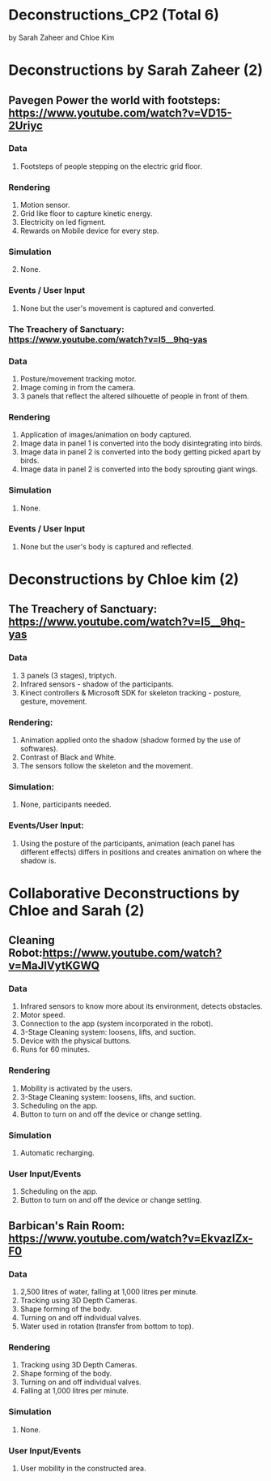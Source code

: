 # Deconstructions_CP2 (Total 6)
by Sarah Zaheer and Chloe Kim


# Deconstructions by Sarah Zaheer (2)

## Pavegen Power the world with footsteps: https://www.youtube.com/watch?v=VD15-2Uriyc
### Data
1) Footsteps of people stepping on the electric grid floor.

### Rendering
1) Motion sensor. 
2) Grid like floor to capture kinetic energy.
3) Electricity on led figment. 
4) Rewards on Mobile device for every step.

### Simulation
2) None.

### Events / User Input
1) None but the user's movement is captured and converted.


### The Treachery of Sanctuary: https://www.youtube.com/watch?v=I5__9hq-yas

### Data
1) Posture/movement tracking motor.
2) Image coming in from the camera.
3) 3 panels that reflect the altered silhouette of people in front of them.


### Rendering
1) Application of images/animation on body captured. 
2) Image data in panel 1 is converted into the body disintegrating into birds.
3) Image data in panel 2 is converted into the body getting picked apart by birds.
4) Image data in panel 2 is converted into the body sprouting giant wings.

### Simulation
1) None.

### Events / User Input
1) None but the user's body is captured and reflected.

# Deconstructions by Chloe kim (2)

## The Treachery of Sanctuary: https://www.youtube.com/watch?v=I5__9hq-yas

### Data
1) 3 panels (3 stages), triptych.
2) Infrared sensors - shadow of the participants.
3) Kinect controllers & Microsoft SDK for skeleton tracking - posture, gesture, movement.

### Rendering:
1) Animation applied onto the shadow (shadow formed by the use of softwares).
2) Contrast of Black and White. 
3) The sensors follow the skeleton and the movement.

### Simulation:
1) None, participants needed.

### Events/User Input:
1) Using the posture of the participants, animation (each panel has different effects) differs in positions and creates animation on where the shadow is. 

# Collaborative Deconstructions by Chloe and Sarah (2)

## Cleaning Robot:https://www.youtube.com/watch?v=MaJlVytKGWQ

### Data
1) Infrared sensors to know more about its environment, detects obstacles.
2) Motor speed.
3) Connection to the app (system incorporated in the robot).
4) 3-Stage Cleaning system: loosens, lifts, and suction.
5) Device with the physical buttons.
6) Runs for 60 minutes.

### Rendering
1) Mobility is activated by the users.
2) 3-Stage Cleaning system: loosens, lifts, and suction.
3) Scheduling on the app.
4) Button to turn on and off the device or change setting.

### Simulation 
1) Automatic recharging.

### User Input/Events
1) Scheduling on the app.
2) Button to turn on and off the device or change setting.

## Barbican's Rain Room: https://www.youtube.com/watch?v=EkvazIZx-F0

### Data
1) 2,500 litres of water, falling at 1,000 litres per minute.
2) Tracking using 3D Depth Cameras.
3) Shape forming of the body.
4) Turning on and off individual valves.
5) Water used in rotation (transfer from bottom to top).   


### Rendering
1) Tracking using 3D Depth Cameras.
2) Shape forming of the body.
3) Turning on and off individual valves.
4) Falling at 1,000 litres per minute.

### Simulation 
1) None.


### User Input/Events

1) User mobility in the constructed area.









